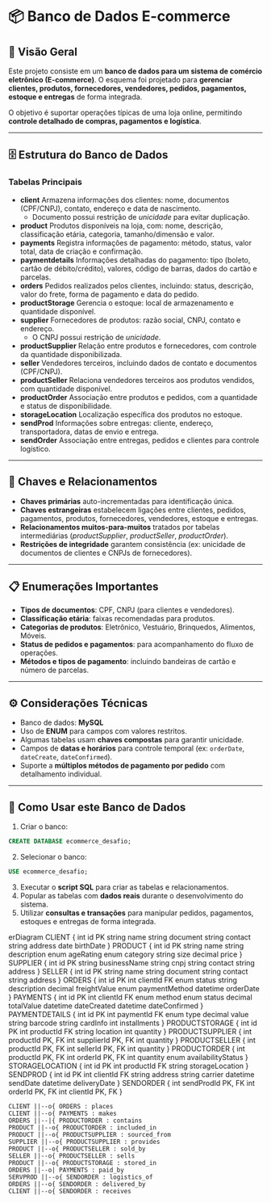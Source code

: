 # 📦 Banco de Dados E-commerce

## 📖 Visão Geral

Este projeto consiste em um **banco de dados para um sistema de comércio eletrônico (E-commerce)**.
O esquema foi projetado para **gerenciar clientes, produtos, fornecedores, vendedores, pedidos, pagamentos, estoque e entregas** de forma integrada.

O objetivo é suportar operações típicas de uma loja online, permitindo **controle detalhado de compras, pagamentos e logística**.

***

## 🗄️ Estrutura do Banco de Dados

### Tabelas Principais

- **client**
Armazena informações dos clientes: nome, documentos (CPF/CNPJ), contato, endereço e data de nascimento.
    - Documento possui restrição de *unicidade* para evitar duplicação.
- **product**
Produtos disponíveis na loja, com: nome, descrição, classificação etária, categoria, tamanho/dimensão e valor.
- **payments**
Registra informações de pagamento: método, status, valor total, data de criação e confirmação.
- **paymentdetails**
Informações detalhadas do pagamento: tipo (boleto, cartão de débito/crédito), valores, código de barras, dados do cartão e parcelas.
- **orders**
Pedidos realizados pelos clientes, incluindo: status, descrição, valor do frete, forma de pagamento e data do pedido.
- **productStorage**
Gerencia o estoque: local de armazenamento e quantidade disponível.
- **supplier**
Fornecedores de produtos: razão social, CNPJ, contato e endereço.
    - O CNPJ possui restrição de *unicidade*.
- **productSupplier**
Relação entre produtos e fornecedores, com controle da quantidade disponibilizada.
- **seller**
Vendedores terceiros, incluindo dados de contato e documentos (CPF/CNPJ).
- **productSeller**
Relaciona vendedores terceiros aos produtos vendidos, com quantidade disponível.
- **productOrder**
Associação entre produtos e pedidos, com a quantidade e status de disponibilidade.
- **storageLocation**
Localização específica dos produtos no estoque.
- **sendProd**
Informações sobre entregas: cliente, endereço, transportadora, datas de envio e entrega.
- **sendOrder**
Associação entre entregas, pedidos e clientes para controle logístico.

***

## 🔑 Chaves e Relacionamentos

- **Chaves primárias** auto-incrementadas para identificação única.
- **Chaves estrangeiras** estabelecem ligações entre clientes, pedidos, pagamentos, produtos, fornecedores, vendedores, estoque e entregas.
- **Relacionamentos muitos-para-muitos** tratados por tabelas intermediárias (*productSupplier*, *productSeller*, *productOrder*).
- **Restrições de integridade** garantem consistência (ex: unicidade de documentos de clientes e CNPJs de fornecedores).

***

## 📋 Enumerações Importantes

- **Tipos de documentos**: CPF, CNPJ (para clientes e vendedores).
- **Classificação etária**: faixas recomendadas para produtos.
- **Categorias de produtos**: Eletrônico, Vestuário, Brinquedos, Alimentos, Móveis.
- **Status de pedidos e pagamentos**: para acompanhamento do fluxo de operações.
- **Métodos e tipos de pagamento**: incluindo bandeiras de cartão e número de parcelas.

***

## ⚙️ Considerações Técnicas

- Banco de dados: **MySQL**
- Uso de **ENUM** para campos com valores restritos.
- Algumas tabelas usam **chaves compostas** para garantir unicidade.
- Campos de **datas e horários** para controle temporal (ex: `orderDate`, `dateCreate`, `dateConfirmed`).
- Suporte a **múltiplos métodos de pagamento por pedido** com detalhamento individual.

***

## 🚀 Como Usar este Banco de Dados

1. Criar o banco:

```sql
CREATE DATABASE ecommerce_desafio;
```

2. Selecionar o banco:

```sql
USE ecommerce_desafio;
```

3. Executar o **script SQL** para criar as tabelas e relacionamentos.
4. Popular as tabelas com **dados reais** durante o desenvolvimento do sistema.
5. Utilizar **consultas e transações** para manipular pedidos, pagamentos, estoques e entregas de forma integrada.

erDiagram
    CLIENT {
        int id PK
        string name
        string document
        string contact
        string address
        date birthDate
    }
    PRODUCT {
        int id PK
        string name
        string description
        enum ageRating
        enum category
        string size
        decimal price
    }
    SUPPLIER {
        int id PK
        string businessName
        string cnpj
        string contact
        string address
    }
    SELLER {
        int id PK
        string name
        string document
        string contact
        string address
    }
    ORDERS {
        int id PK
        int clientId FK
        enum status
        string description
        decimal freightValue
        enum paymentMethod
        datetime orderDate
    }
    PAYMENTS {
        int id PK
        int clientId FK
        enum method
        enum status
        decimal totalValue
        datetime dateCreated
        datetime dateConfirmed
    }
    PAYMENTDETAILS {
        int id PK
        int paymentId FK
        enum type
        decimal value
        string barcode
        string cardInfo
        int installments
    }
    PRODUCTSTORAGE {
        int id PK
        int productId FK
        string location
        int quantity
    }
    PRODUCTSUPPLIER {
        int productId PK, FK
        int supplierId PK, FK
        int quantity
    }
    PRODUCTSELLER {
        int productId PK, FK
        int sellerId PK, FK
        int quantity
    }
    PRODUCTORDER {
        int productId PK, FK
        int orderId PK, FK
        int quantity
        enum availabilityStatus
    }
    STORAGELOCATION {
        int id PK
        int productId FK
        string storageLocation
    }
    SENDPROD {
        int id PK
        int clientId FK
        string address
        string carrier
        datetime sendDate
        datetime deliveryDate
    }
    SENDORDER {
        int sendProdId PK, FK
        int orderId PK, FK
        int clientId PK, FK
    }
    
    CLIENT ||--o{ ORDERS : places
    CLIENT ||--o{ PAYMENTS : makes
    ORDERS ||--|{ PRODUCTORDER : contains
    PRODUCT ||--o{ PRODUCTORDER : included_in
    PRODUCT ||--o{ PRODUCTSUPPLIER : sourced_from
    SUPPLIER ||--o{ PRODUCTSUPPLIER : provides
    PRODUCT ||--o{ PRODUCTSELLER : sold_by
    SELLER ||--o{ PRODUCTSELLER : sells
    PRODUCT ||--o{ PRODUCTSTORAGE : stored_in
    ORDERS ||--o| PAYMENTS : paid_by
    SERVPROD ||--o{ SENDORDER : logistics_of
    ORDERS ||--o{ SENDORDER : delivered_by
    CLIENT ||--o{ SENDORDER : receives
